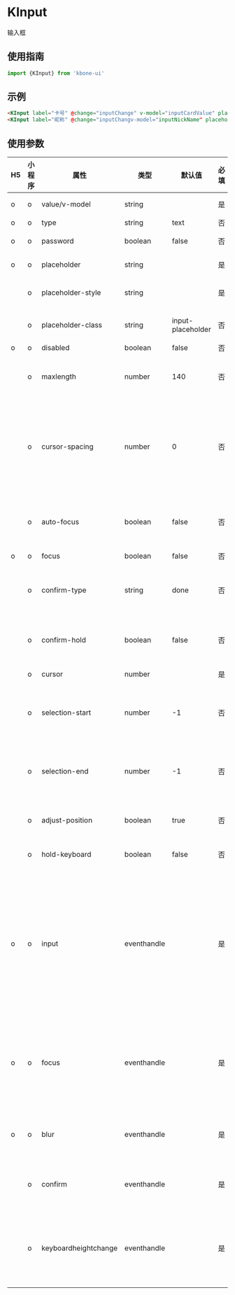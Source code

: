 # KInput

输入框

## 使用指南

```js
import {KInput} from 'kbone-ui'
```

## 示例

```html
<KInput label="卡号" @change="inputChange" v-model="inputCardValue" placeholder="填写本人卡号" clearable/>
<KInput label="昵称" @change="inputChangv-model="inputNickName" placeholder="填写信号的昵称" clearable/>
```

<KFormDemo></KFormDemo>

## 使用参数

| H5 | 小程序 | 属性 | 类型 | 默认值 | 必填 | 说明 |
| ---- | ---- | ---- | ---- | ------ | -------- | ---- |
| o | o | value/v-model | string |  | 是 | 输入框的初始内容 | 
| o | o | type | string | text | 否 | input 的类型 | 
| o | o | password | boolean | false | 否 | 是否是密码类型 | 
| o | o | placeholder | string |  | 是 | 输入框为空时占位符 | 
|  | o | placeholder-style | string |  | 是 | 指定 placeholder 的样式 | 
|  | o | placeholder-class | string | input-placeholder | 否 | 指定 placeholder 的样式类 | 
| o | o | disabled | boolean | false | 否 | 是否禁用 | 
|  | o | maxlength | number | 140 | 否 | 最大输入长度，设置为 -1 的时候不限制最大长度 | 
|  | o | cursor-spacing | number | 0 | 否 | 指定光标与键盘的距离，取 input 距离底部的距离和 cursor-spacing 指定的距离的最小值作为光标与键盘的距离 | 
|  | o | auto-focus | boolean | false | 否 | (即将废弃，请直接使用 focus )自动聚焦，拉起键盘 | 
| o | o | focus | boolean | false | 否 | 获取焦点 | 
|  | o | confirm-type | string | done | 否 | 设置键盘右下角按钮的文字，仅在type='text'时生效 | 
|  | o | confirm-hold | boolean | false | 否 | 点击键盘右下角按钮时是否保持键盘不收起 | 
|  | o | cursor | number |  | 是 | 指定focus时的光标位置 | 
|  | o | selection-start | number | -1 | 否 | 光标起始位置，自动聚集时有效，需与selection-end搭配使用 | 
|  | o | selection-end | number | -1 | 否 | 光标结束位置，自动聚集时有效，需与selection-start搭配使用 | 
|  | o | adjust-position | boolean | true | 否 | 键盘弹起时，是否自动上推页面 | 
|  | o | hold-keyboard | boolean | false | 否 | focus时，点击页面的时候不收起键盘 | 
| o | o | input | eventhandle |  | 是 | 键盘输入时触发，event.detail = {value, cursor, keyCode}，keyCode 为键值，2.1.0 起支持，处理函数可以直接 return 一个字符串，将替换输入框的内容。 | 
| o | o | focus | eventhandle |  | 是 | 输入框聚焦时触发，event.detail = { value, height }，height 为键盘高度，在基础库 1.9.90 起支持 | 
| o | o | blur | eventhandle |  | 是 | 输入框失去焦点时触发，event.detail = {value: value} | 
|  | o | confirm | eventhandle |  | 是 | 点击完成按钮时触发，event.detail = {value: value} | 
|  | o | keyboardheightchange | eventhandle |  | 是 | 键盘高度发生变化的时候触发此事件，event.detail = {height: height, duration: duration} | 